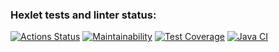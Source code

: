 ### Hexlet tests and linter status:
[![Actions Status](https://github.com/Lunycat/java-project-78/actions/workflows/hexlet-check.yml/badge.svg)](https://github.com/Lunycat/java-project-78/actions)
[![Maintainability](https://api.codeclimate.com/v1/badges/b424b5d9541be7f43429/maintainability)](https://codeclimate.com/github/Lunycat/java-project-78/maintainability)
[![Test Coverage](https://api.codeclimate.com/v1/badges/b424b5d9541be7f43429/test_coverage)](https://codeclimate.com/github/Lunycat/java-project-78/test_coverage)
[![Java CI](https://github.com/Lunycat/java-project-78/actions/workflows/main.yaml/badge.svg)](https://github.com/Lunycat/java-project-78/actions/workflows/main.yaml)
